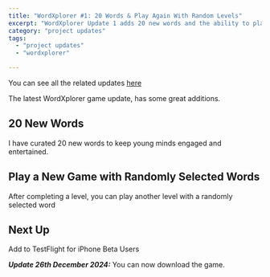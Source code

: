 ```yaml
---
title: "WordXplorer #1: 20 Words & Play Again With Random Levels"
excerpt: "WordXplorer Update 1 adds 20 new words and the ability to play a new level on completion"
category: "project updates"
tags:
  - "project updates"
  - "wordxplorer"

---
```


You can see all the related updates [here](/tags/wordxplorer)

The latest WordXplorer game update, has some great additions.

## 20 New Words

I have curated 20 new words to keep young minds engaged and entertained.

## Play a New Game with Randomly Selected Words

After completing a level, you can play another level with a randomly selected word

<?# ResponsiveYouTube _mw6u4SIGWk Title="wordxplorer Next Level" /?>

## Next Up

Add to TestFlight for iPhone Beta Users

**_Update 26th December 2024:_** You can now download the game.


<?# AppStoreBadges AppStoreLinkText="Get WordXplorer on App Store" AppStoreLinkUrl="wordxplorer-guess-the-word/id6504664783" GooglePlayLinkText="Get WordXplorer on Play Store" GooglePlayLinkUrl="com.glhf.wordleforkids"/?>